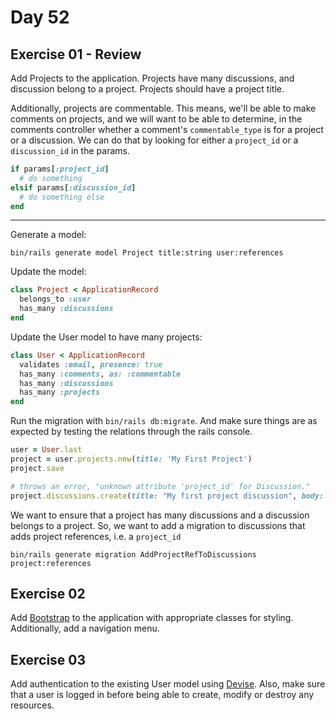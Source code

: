 # Day 52

## Exercise 01 - Review
  
Add Projects to the application. Projects have many discussions, and discussion belong to a project. Projects should have a project title. 
  
Additionally, projects are commentable. This means, we'll be able to make comments on projects, and we will want to be able to determine, in the comments controller whether a comment's `commentable_type` is for a project or a discussion. We can do that by looking for either a `project_id` or a `discussion_id` in the params.  
  
```ruby
if params[:project_id]
  # do something
elsif params[:discussion_id]
  # do something else
end
```

---

Generate a model: 

```
bin/rails generate model Project title:string user:references
```

Update the model:
```ruby
class Project < ApplicationRecord
  belongs_to :user
  has_many :discussions
end

```

Update the User model to have many projects:

```ruby
class User < ApplicationRecord
  validates :email, presence: true
  has_many :comments, as: :commentable
  has_many :discussions
  has_many :projects
end
```

Run the migration with `bin/rails db:migrate`. And make sure things are as expected by testing the relations through the rails console.

```ruby
user = User.last
project = user.projects.new(title: 'My First Project')
project.save

# throws an error, "unknown attribute 'project_id' for Discussion."
project.discussions.create(title: "My first project discussion", body: "What is this project about anyway?")
```

We want to ensure that a project has many discussions and a discussion belongs to a project. So, we want to add a migration to discussions that adds project references, i.e. a `project_id`

```
bin/rails generate migration AddProjectRefToDiscussions project:references
```

## Exercise 02

Add [Bootstrap](https://getbootstrap.com/) to the application with appropriate classes for styling. Additionally, add a navigation menu.  
  
## Exercise 03  
  
Add authentication to the existing User model using [Devise](https://github.com/heartcombo/devise/wiki/How-To:-Change-an-already-existing-table-to-add-devise-required-columns). Also, make sure that a user is logged in before being able to create, modify or destroy any resources.  
  